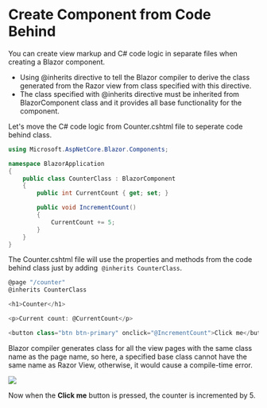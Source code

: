 # Create Component from Code Behind

You can create view markup and C# code logic in separate files when creating a Blazor component. 

- Using @inherits directive to tell the Blazor compiler to derive the class generated from the Razor view from class specified with this directive. 
- The class specified with @inherits directive must be inherited from BlazorComponent class and it provides all base functionality for the component.

Let's move the C# code logic from Counter.cshtml file to seperate code behind class. 

```csharp
using Microsoft.AspNetCore.Blazor.Components;

namespace BlazorApplication
{
    public class CounterClass : BlazorComponent
    {
        public int CurrentCount { get; set; }

        public void IncrementCount()
        {
            CurrentCount += 5;
        }
    }
}
```

The Counter.cshtml file will use the properties and methods from the code behind class just by adding  `@inherits CounterClass`.

```csharp
@page "/counter"
@inherits CounterClass

<h1>Counter</h1>

<p>Current count: @CurrentCount</p>

<button class="btn btn-primary" onclick="@IncrementCount">Click me</button>
```

Blazor compiler generates class for all the view pages with the same class name as the page name, so here, a specified base class cannot have the same name as Razor View, otherwise, it would cause a compile-time error.

<img src="https://raw.githubusercontent.com/zzzprojects/tutorial4.net/master/docs/images/create-component-from-code-behind.png">

Now when the **Click me** button is pressed, the counter is incremented by 5. 
